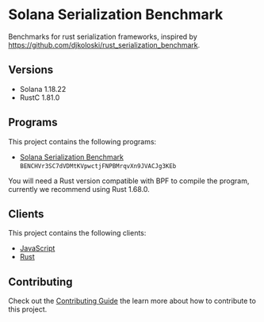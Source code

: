 # Solana Serialization Benchmark

Benchmarks for rust serialization frameworks, inspired by https://github.com/djkoloski/rust_serialization_benchmark.

## Versions

- Solana 1.18.22
- RustC 1.81.0

## Programs

This project contains the following programs:

- [Solana Serialization Benchmark](./programs/solana-serialization-benchmark/README.md) `BENCHVr3SC7dVDMtKVpwctjFNPBMrqvXn9JVACJg3KEb`

You will need a Rust version compatible with BPF to compile the program, currently we recommend using Rust 1.68.0.

## Clients

This project contains the following clients:

- [JavaScript](./clients/js/README.md)
- [Rust](./clients/rust/README.md)

## Contributing

Check out the [Contributing Guide](./CONTRIBUTING.md) the learn more about how to contribute to this project.
